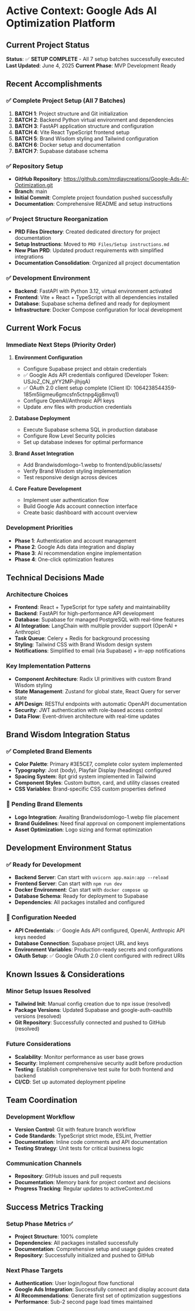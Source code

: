 # Active Context: Google Ads AI Optimization Platform

## Current Project Status
**Status**: ✅ **SETUP COMPLETE** - All 7 setup batches successfully executed
**Last Updated**: June 4, 2025
**Current Phase**: MVP Development Ready

## Recent Accomplishments

### ✅ Complete Project Setup (All 7 Batches)
1. **BATCH 1**: Project structure and Git initialization
2. **BATCH 2**: Backend Python virtual environment and dependencies
3. **BATCH 3**: FastAPI application structure and configuration
4. **BATCH 4**: Vite React TypeScript frontend setup
5. **BATCH 5**: Brand Wisdom styling and Tailwind configuration
6. **BATCH 6**: Docker setup and documentation
7. **BATCH 7**: Supabase database schema

### ✅ Repository Setup
- **GitHub Repository**: https://github.com/mrdjaycreations/Google-Ads-AI-Optimization.git
- **Branch**: main
- **Initial Commit**: Complete project foundation pushed successfully
- **Documentation**: Comprehensive README and setup instructions

### ✅ Project Structure Reorganization
- **PRD Files Directory**: Created dedicated directory for project documentation
- **Setup Instructions**: Moved to `PRD Files/Setup instructions.md`
- **New Plan PRD**: Updated product requirements with simplified integrations
- **Documentation Consolidation**: Organized all project documentation

### ✅ Development Environment
- **Backend**: FastAPI with Python 3.12, virtual environment activated
- **Frontend**: Vite + React + TypeScript with all dependencies installed
- **Database**: Supabase schema defined and ready for deployment
- **Infrastructure**: Docker Compose configuration for local development

## Current Work Focus

### Immediate Next Steps (Priority Order)
1. **Environment Configuration**
   - Configure Supabase project and obtain credentials
   - ✅ Google Ads API credentials configured (Developer Token: USJoZ_CN_pYY2MP-jlhjqA)
   - ✅ OAuth 2.0 client setup complete (Client ID: 1064238544359-185m5ligmeu6gmcsfn5ctnpg4jg8mvq1)
   - Configure OpenAI/Anthropic API keys
   - Update .env files with production credentials

2. **Database Deployment**
   - Execute Supabase schema SQL in production database
   - Configure Row Level Security policies
   - Set up database indexes for optimal performance

3. **Brand Asset Integration**
   - Add Brandwisdomlogo-1.webp to frontend/public/assets/
   - Verify Brand Wisdom styling implementation
   - Test responsive design across devices

4. **Core Feature Development**
   - Implement user authentication flow
   - Build Google Ads account connection interface
   - Create basic dashboard with account overview

### Development Priorities
- **Phase 1**: Authentication and account management
- **Phase 2**: Google Ads data integration and display
- **Phase 3**: AI recommendation engine implementation
- **Phase 4**: One-click optimization features

## Technical Decisions Made

### Architecture Choices
- **Frontend**: React + TypeScript for type safety and maintainability
- **Backend**: FastAPI for high-performance API development
- **Database**: Supabase for managed PostgreSQL with real-time features
- **AI Integration**: LangChain with multiple provider support (OpenAI + Anthropic)
- **Task Queue**: Celery + Redis for background processing
- **Styling**: Tailwind CSS with Brand Wisdom design system
- **Notifications**: Simplified to email (via Supabase) + in-app notifications

### Key Implementation Patterns
- **Component Architecture**: Radix UI primitives with custom Brand Wisdom styling
- **State Management**: Zustand for global state, React Query for server state
- **API Design**: RESTful endpoints with automatic OpenAPI documentation
- **Security**: JWT authentication with role-based access control
- **Data Flow**: Event-driven architecture with real-time updates

## Brand Wisdom Integration Status

### ✅ Completed Brand Elements
- **Color Palette**: Primary #3E5CE7, complete color system implemented
- **Typography**: Jost (body), Playfair Display (headings) configured
- **Spacing System**: 8pt grid system implemented in Tailwind
- **Component Styles**: Custom button, card, and utility classes created
- **CSS Variables**: Brand-specific CSS custom properties defined

### 🔄 Pending Brand Elements
- **Logo Integration**: Awaiting Brandwisdomlogo-1.webp file placement
- **Brand Guidelines**: Need final approval on component implementations
- **Asset Optimization**: Logo sizing and format optimization

## Development Environment Status

### ✅ Ready for Development
- **Backend Server**: Can start with `uvicorn app.main:app --reload`
- **Frontend Server**: Can start with `npm run dev`
- **Docker Environment**: Can start with `docker compose up`
- **Database Schema**: Ready for deployment to Supabase
- **Dependencies**: All packages installed and configured

### 🔧 Configuration Needed
- **API Credentials**: ✅ Google Ads API configured, OpenAI, Anthropic API keys needed
- **Database Connection**: Supabase project URL and keys
- **Environment Variables**: Production-ready secrets and configurations
- **OAuth Setup**: ✅ Google OAuth 2.0 client configured with redirect URIs

## Known Issues & Considerations

### Minor Setup Issues Resolved
- **Tailwind Init**: Manual config creation due to npx issue (resolved)
- **Package Versions**: Updated Supabase and google-auth-oauthlib versions (resolved)
- **Git Repository**: Successfully connected and pushed to GitHub (resolved)

### Future Considerations
- **Scalability**: Monitor performance as user base grows
- **Security**: Implement comprehensive security audit before production
- **Testing**: Establish comprehensive test suite for both frontend and backend
- **CI/CD**: Set up automated deployment pipeline

## Team Coordination

### Development Workflow
- **Version Control**: Git with feature branch workflow
- **Code Standards**: TypeScript strict mode, ESLint, Prettier
- **Documentation**: Inline code comments and API documentation
- **Testing Strategy**: Unit tests for critical business logic

### Communication Channels
- **Repository**: GitHub issues and pull requests
- **Documentation**: Memory bank for project context and decisions
- **Progress Tracking**: Regular updates to activeContext.md

## Success Metrics Tracking

### Setup Phase Metrics ✅
- **Project Structure**: 100% complete
- **Dependencies**: All packages installed successfully
- **Documentation**: Comprehensive setup and usage guides created
- **Repository**: Successfully initialized and pushed to GitHub

### Next Phase Targets
- **Authentication**: User login/logout flow functional
- **Google Ads Integration**: Successfully connect and display account data
- **AI Recommendations**: Generate first set of optimization suggestions
- **Performance**: Sub-2 second page load times maintained
